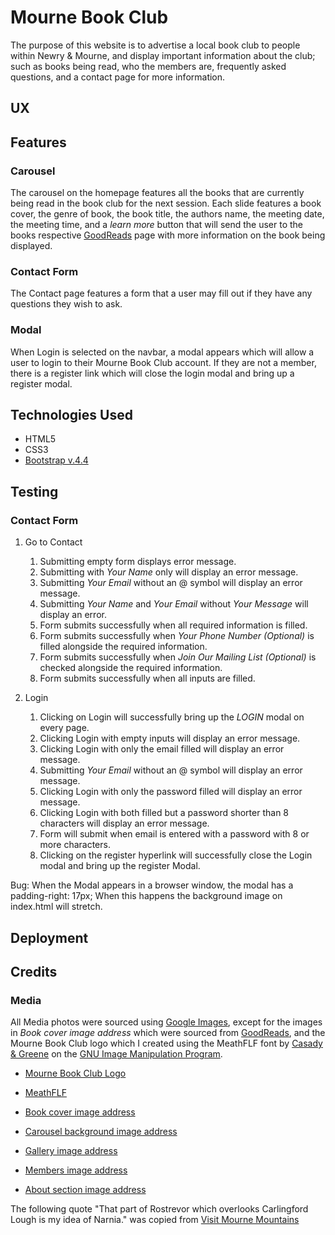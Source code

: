 # Mourne Book Club

The purpose of this website is to advertise a local book club to people within Newry & Mourne, 
and display important information about the club; such as books being read, who the members are, 
frequently asked questions, and a contact page for more information.

## UX



## Features

### Carousel

The carousel on the homepage features all the books that are currently being read in the book club for the next session. 
Each slide features a book cover, the genre of book, the book title, the authors name, the meeting date, the meeting time, 
and a *learn more* button that will send the user to the books respective [GoodReads](https://www.goodreads.com/) page 
with more information on the book being displayed.

### Contact Form

The Contact page features a form that a user may fill out if they have any questions they wish to ask.

### Modal 

When Login is selected on the navbar, a modal appears which will allow a user to login to their Mourne Book Club account.
If they are not a member, there is a register link which will close the login modal and bring up a register modal.

## Technologies Used

* HTML5
* CSS3
* [Bootstrap v.4.4](https://getbootstrap.com/docs/4.4/getting-started/download/)

## Testing

### Contact Form

1. Go to Contact
    1. Submitting empty form displays error message.
    1. Submitting with *Your Name* only will display an error message.
    1. Submitting *Your Email* without an @ symbol will display an error message.
    1. Submitting *Your Name* and *Your Email* without *Your Message* will display an error.
    1. Form submits successfully when all required information is filled.
    1. Form submits successfully when *Your Phone Number (Optional)* is filled alongside the required information.
    1. Form submits successfully when *Join Our Mailing List (Optional)* is checked alongside the required information.
    1. Form submits successfully when all inputs are filled.

1. Login
    1. Clicking on Login will successfully bring up the *LOGIN* modal on every page.
    1. Clicking Login with empty inputs will display an error message.
    1. Clicking Login with only the email filled will display an error message.
    1. Submitting *Your Email* without an @ symbol will display an error message.
    1. Clicking Login with only the password filled will display an error message.
    1. Clicking Login with both filled but a password shorter than 8 characters will display an error message.
    1. Form will submit when email is entered with a password with 8 or more characters.
    1. Clicking on the register hyperlink will successfully close the Login modal and bring up the register Modal.

Bug:
When the Modal appears in a browser window, the modal has a padding-right: 17px; When this happens the background image on 
index.html will stretch.

## Deployment

## Credits

### Media

All Media photos were sourced using [Google Images](https://www.google.co.uk/imghp?hl=en&tab=wi&ogbl),
except for the images in *Book cover image address* which were sourced from [GoodReads](https://www.goodreads.com/), and
the Mourne Book Club logo which I created using the MeathFLF font by [Casady & Greene](https://www.fontspace.com/casady-and-greene)
on the [GNU Image Manipulation Program](https://www.gimp.org/).

* [Mourne Book Club Logo](img/mournelogo2f312c.png)
* [MeathFLF](https://www.fontspace.com/meathflf-font-f1247)
* [Book cover image address](img/book-covers/bookcoveraddress.txt)

* [Carousel background image address](img/carousel-slides/Image-Address.txt)
* [Gallery image address](img/gallery/gallery-images.txt)
* [Members image address](img/members-images/MembersImageAddress.txt)
* [About section image address](img/About-section-image-addresses.txt)


The following quote "That part of Rostrevor which overlooks Carlingford Lough
is my idea of Narnia." was copied from [Visit Mourne Mountains](https://www.visitmournemountains.co.uk/ChroniclesofNarnia)
